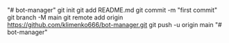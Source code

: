 "# bot-manager"  git init git add README.md git commit -m "first commit" git branch -M main git remote add origin https://github.com/klimenko666/bot-manager.git git push -u origin main
"# bot-manager" 
